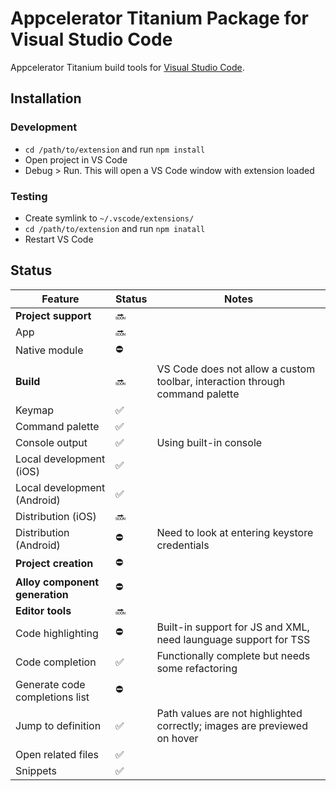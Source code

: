 # Appcelerator Titanium Package for Visual Studio Code

Appcelerator Titanium build tools for [Visual Studio Code](https://code.visualstudio.com).

## Installation

### Development

* ``cd /path/to/extension`` and run ``npm install``
* Open project in VS Code
* Debug > Run. This will open a VS Code window with extension loaded

### Testing

* Create symlink to ``~/.vscode/extensions/``
* ``cd /path/to/extension`` and run ``npm inatall``
* Restart VS Code

## Status

Feature                             | Status    | Notes
---                                 | ---      	| ---
**Project support**                 | 🔜        |
App                               | 🔜        |
Native module                     | ⛔️        |
**Build**                           | 🔜        | VS Code does not allow a custom toolbar, interaction through command palette
Keymap                            | ✅        |
Command palette                   | ✅        |
Console output                    | ✅        | Using built-in console
Local development (iOS)           | ✅        |
Local development (Android)       | ✅        |
Distribution (iOS)                | 🔜        |
Distribution (Android)            | ⛔️        | Need to look at entering keystore credentials
**Project creation**                | ⛔️        |
**Alloy component generation**      | ⛔️        |
**Editor tools**					      | 🔜		|
Code highlighting					| ⛔️		| Built-in support for JS and XML, need launguage support for TSS
Code completion	                | ✅        | Functionally complete but needs some refactoring
Generate code completions list    | ⛔️		|
Jump to definition  	            | ✅		   | Path values are not highlighted correctly; images are previewed on hover
Open related files                | ✅		   |
Snippets							| ✅		   |
